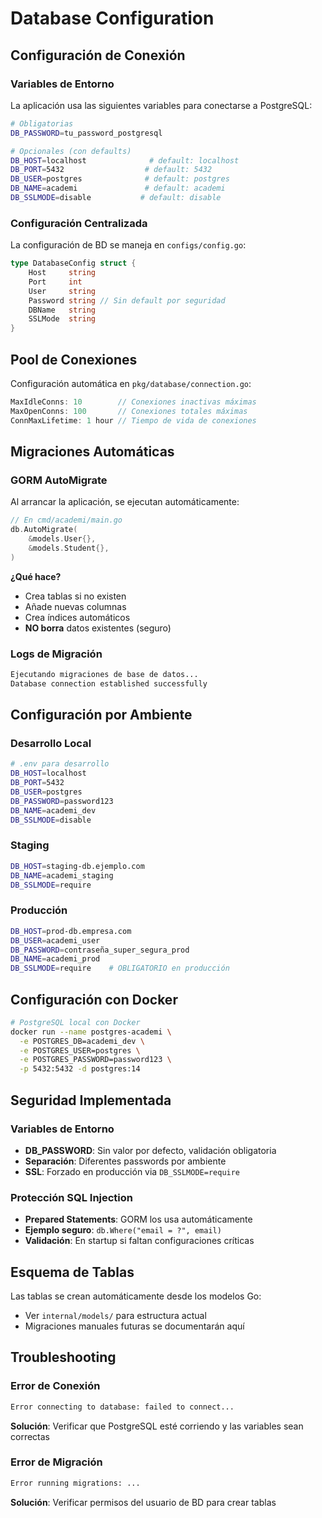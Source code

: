 # Database Configuration

## Configuración de Conexión

### Variables de Entorno
La aplicación usa las siguientes variables para conectarse a PostgreSQL:

```bash
# Obligatorias
DB_PASSWORD=tu_password_postgresql

# Opcionales (con defaults)
DB_HOST=localhost              # default: localhost
DB_PORT=5432                  # default: 5432  
DB_USER=postgres              # default: postgres
DB_NAME=academi               # default: academi
DB_SSLMODE=disable           # default: disable
```

### Configuración Centralizada
La configuración de BD se maneja en `configs/config.go`:

```go
type DatabaseConfig struct {
    Host     string
    Port     int
    User     string
    Password string // Sin default por seguridad
    DBName   string
    SSLMode  string
}
```

## Pool de Conexiones

Configuración automática en `pkg/database/connection.go`:

```go
MaxIdleConns: 10        // Conexiones inactivas máximas
MaxOpenConns: 100       // Conexiones totales máximas  
ConnMaxLifetime: 1 hour // Tiempo de vida de conexiones
```

## Migraciones Automáticas

### GORM AutoMigrate
Al arrancar la aplicación, se ejecutan automáticamente:

```go
// En cmd/academi/main.go
db.AutoMigrate(
    &models.User{},
    &models.Student{},
)
```

**¿Qué hace?**
- Crea tablas si no existen
- Añade nuevas columnas
- Crea índices automáticos
- **NO borra** datos existentes (seguro)

### Logs de Migración
```bash
Ejecutando migraciones de base de datos...
Database connection established successfully
```

## Configuración por Ambiente

### Desarrollo Local
```bash
# .env para desarrollo
DB_HOST=localhost
DB_PORT=5432
DB_USER=postgres
DB_PASSWORD=password123
DB_NAME=academi_dev
DB_SSLMODE=disable
```

### Staging
```bash
DB_HOST=staging-db.ejemplo.com
DB_NAME=academi_staging
DB_SSLMODE=require
```

### Producción
```bash
DB_HOST=prod-db.empresa.com
DB_USER=academi_user
DB_PASSWORD=contraseña_super_segura_prod
DB_NAME=academi_prod
DB_SSLMODE=require    # OBLIGATORIO en producción
```

## Configuración con Docker

```bash
# PostgreSQL local con Docker
docker run --name postgres-academi \
  -e POSTGRES_DB=academi_dev \
  -e POSTGRES_USER=postgres \
  -e POSTGRES_PASSWORD=password123 \
  -p 5432:5432 -d postgres:14
```

## Seguridad Implementada

### Variables de Entorno
- **DB_PASSWORD**: Sin valor por defecto, validación obligatoria
- **Separación**: Diferentes passwords por ambiente
- **SSL**: Forzado en producción via `DB_SSLMODE=require`

### Protección SQL Injection
- **Prepared Statements**: GORM los usa automáticamente
- **Ejemplo seguro**: `db.Where("email = ?", email)`
- **Validación**: En startup si faltan configuraciones críticas

## Esquema de Tablas

Las tablas se crean automáticamente desde los modelos Go:
- Ver `internal/models/` para estructura actual
- Migraciones manuales futuras se documentarán aquí

## Troubleshooting

### Error de Conexión
```bash
Error connecting to database: failed to connect...
```
**Solución**: Verificar que PostgreSQL esté corriendo y las variables sean correctas

### Error de Migración  
```bash
Error running migrations: ...
```
**Solución**: Verificar permisos del usuario de BD para crear tablas